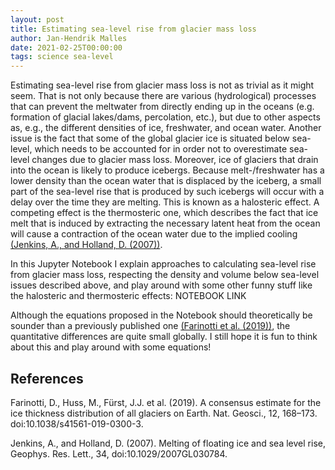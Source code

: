 ```yaml
---
layout: post
title: Estimating sea-level rise from glacier mass loss
author: Jan-Hendrik Malles
date: 2021-02-25T00:00:00
tags: science sea-level
---
```


Estimating sea-level rise from glacier mass loss is not as trivial as it might seem. That is not only because there are various (hydrological) processes that can 
prevent the meltwater from directly ending up in the oceans (e.g. formation of glacial lakes/dams, percolation, etc.), but due to other 
aspects as, e.g., the different densities of ice, freshwater, and ocean water. Another issue is the fact that some of the global glacier ice is situated 
below sea-level, which needs to be accounted for in order not to overestimate sea-level changes due to glacier mass loss. Moreover, ice of glaciers 
that drain into the ocean is likely to produce icebergs. Because melt-/freshwater has a lower density than the ocean water that is displaced by the iceberg, 
a small part of the sea-level rise that is produced by such icebergs will occur with a delay over the time they are melting. This is known as a 
halosteric effect. A competing effect is the thermosteric one, which describes the fact that ice melt that is induced by extracting the necessary latent heat from 
the ocean will cause a contraction of the ocean water due to the implied cooling [(Jenkins, A., and Holland, D. (2007))](#refs).

In this Jupyter Notebook I explain approaches to calculating sea-level rise from glacier mass loss, respecting the density and volume below 
sea-level issues described above, and play around with some other funny stuff like the halosteric and thermosteric effects: NOTEBOOK LINK

Although the equations proposed in the Notebook should theoretically be sounder than a previously published one [(Farinotti et al. (2019))](#refs), the quantitative differences are 
quite small globally. I still hope it is fun to think about this and play around with some equations!
 

## <a name="refs"></a> References

Farinotti, D., Huss, M., Fürst, J.J. et al. (2019). A consensus estimate for the ice thickness distribution of all glaciers on Earth. 
Nat. Geosci., 12, 168–173. doi:10.1038/s41561-019-0300-3.

Jenkins, A., and Holland, D. (2007). Melting of floating ice and sea level rise, Geophys. Res. Lett., 34, doi:10.1029/2007GL030784.